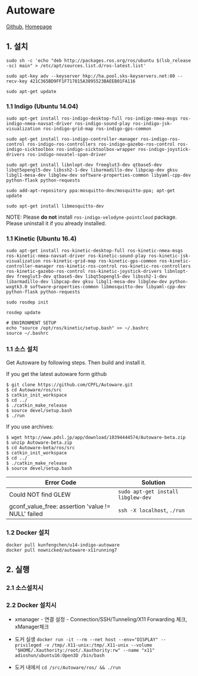 # Autoware

[Github](https://github.com/CPFL/Autoware), [Homepage](https://www.autoware.ai/)

## 1. 설치

```
sudo sh -c 'echo "deb http://packages.ros.org/ros/ubuntu $(lsb_release -sc) main" > /etc/apt/sources.list.d/ros-latest.list'

sudo apt-key adv --keyserver hkp://ha.pool.sks-keyservers.net:80 --recv-key 421C365BD9FF1F717815A3895523BAEEB01FA116

sudo apt-get update
```

### 1.1 Indigo \(Ubuntu 14.04\)

```
sudo apt-get install ros-indigo-desktop-full ros-indigo-nmea-msgs ros-indigo-nmea-navsat-driver ros-indigo-sound-play ros-indigo-jsk-visualization ros-indigo-grid-map ros-indigo-gps-common

sudo apt-get install ros-indigo-controller-manager ros-indigo-ros-control ros-indigo-ros-controllers ros-indigo-gazebo-ros-control ros-indigo-sicktoolbox ros-indigo-sicktoolbox-wrapper ros-indigo-joystick-drivers ros-indigo-novatel-span-driver

sudo apt-get install libnlopt-dev freeglut3-dev qtbase5-dev libqt5opengl5-dev libssh2-1-dev libarmadillo-dev libpcap-dev gksu libgl1-mesa-dev libglew-dev software-properties-common libyaml-cpp-dev python-flask python-requests

sudo add-apt-repository ppa:mosquitto-dev/mosquitto-ppa; apt-get update

sudo apt-get install libmosquitto-dev
```

NOTE: Please **do not** install `ros-indigo-velodyne-pointcloud` package. Please uninstall it if you already installed.

### 1.1 Kinetic \(Ubuntu 16.4\)

```
sudo apt-get install ros-kinetic-desktop-full ros-kinetic-nmea-msgs ros-kinetic-nmea-navsat-driver ros-kinetic-sound-play ros-kinetic-jsk-visualization ros-kinetic-grid-map ros-kinetic-gps-common ros-kinetic-controller-manager ros-kinetic-ros-control ros-kinetic-ros-controllers ros-kinetic-gazebo-ros-control ros-kinetic-joystick-drivers libnlopt-dev freeglut3-dev qtbase5-dev libqt5opengl5-dev libssh2-1-dev libarmadillo-dev libpcap-dev gksu libgl1-mesa-dev libglew-dev python-wxgtk3.0 software-properties-common libmosquitto-dev libyaml-cpp-dev python-flask python-requests

sudo rosdep init

rosdep update

# ENVIRONMENT SETUP
echo "source /opt/ros/kinetic/setup.bash" >> ~/.bashrc
source ~/.bashrc
```

### 1.1 소스 설치

Get Autoware by following steps. Then build and install it.

If you get the latest autoware form github

```shell
$ git clone https://github.com/CPFL/Autoware.git
$ cd Autoware/ros/src
$ catkin_init_workspace
$ cd ../
$ ./catkin_make_release
$ source devel/setup.bash
$ ./run
```

If you use archives:

```shell
$ wget http://www.pdsl.jp/app/download/10394444574/Autoware-beta.zip
$ unzip Autoware-beta.zip
$ cd Autoware-beta/ros/src
$ catkin_init_workspace
$ cd ../
$ ./catkin_make_release
$ source devel/setup.bash
```

| Error Code | Solution |
| --- | --- |
| Could NOT find GLEW | `sudo apt-get install libglew-dev` |
| gconf\_value\_free: assertion 'value != NULL' failed | `ssh -X localhost`, `./run` |

### 1.2 Docker 설치

```
docker pull kunfengchen/u14-indigo-autoware 
docker pull nownicked/autoware-x11running7
```

## 2. 실행

### 2.1 소스설치시

### 2.2 Docker 설치시

* xmanager - 연결 설정 - Connection/SSH/Tunneling/X11 Forwarding 체크, xManager체크

* 도커 실생   `docker run -it --rm --net host --env="DISPLAY" --privileged -v /tmp/.X11-unix:/tmp/.X11-unix --volume "$HOME/.Xauthority:/root/.Xauthority:rw" --name "x11" adioshun/ubuntu16:Open3D /bin/bash`

* 도커 내에서 `cd /src/Autoware/ros/ && ./run`



